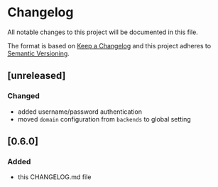 # Changelog
All notable changes to this project will be documented in this file.

The format is based on [Keep a Changelog](http://keepachangelog.com/en/1.0.0/)
and this project adheres to [Semantic Versioning](http://semver.org/spec/v2.0.0.html).

## [unreleased]

### Changed

- added username/password authentication
- moved `domain` configuration from `backends` to global setting

## [0.6.0]

### Added

- this CHANGELOG.md file
